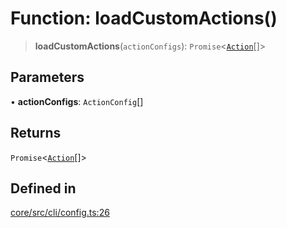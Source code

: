 # Function: loadCustomActions()

> **loadCustomActions**(`actionConfigs`): `Promise`\<[`Action`](../interfaces/Action.md)[]\>

## Parameters

• **actionConfigs**: `ActionConfig`[]

## Returns

`Promise`\<[`Action`](../interfaces/Action.md)[]\>

## Defined in

[core/src/cli/config.ts:26](https://github.com/ai16z/eliza/blob/c96957e5a5d17e343b499dd4d46ce403856ac5bc/core/src/cli/config.ts#L26)
